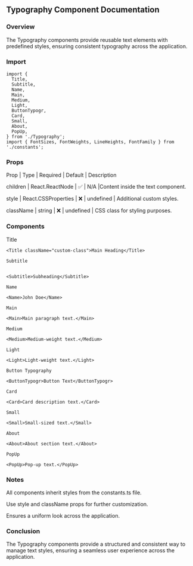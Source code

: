 ## Typography Component Documentation

### Overview

The Typography components provide reusable text elements with predefined styles, ensuring consistent typography across the application.

### Import

```tsx
import {
  Title,
  Subtitle,
  Name,
  Main,
  Medium,
  Light,
  ButtonTypogr,
  Card,
  Small,
  About,
  PopUp,
} from './Typography';
import { FontSizes, FontWeights, LineHeights, FontFamily } from './constants';
```

### Props

Prop | Type | Required | Default | Description

children | React.ReactNode | ✅ | N/A |Content inside the text component.

style | React.CSSProperties | ❌ | undefined | Additional custom styles.

className | string | ❌ | undefined | CSS class for styling purposes.

### Components

Title

```tsx
<Title className="custom-class">Main Heading</Title>

Subtitle


<Subtitle>Subheading</Subtitle>

Name

<Name>John Doe</Name>

Main

<Main>Main paragraph text.</Main>

Medium

<Medium>Medium-weight text.</Medium>

Light

<Light>Light-weight text.</Light>

Button Typography

<ButtonTypogr>Button Text</ButtonTypogr>

Card

<Card>Card description text.</Card>

Small

<Small>Small-sized text.</Small>

About

<About>About section text.</About>

PopUp

<PopUp>Pop-up text.</PopUp>
```

### Notes

All components inherit styles from the constants.ts file.

Use style and className props for further customization.

Ensures a uniform look across the application.

### Conclusion

The Typography components provide a structured and consistent way to manage text styles, ensuring a seamless user experience across the application.
